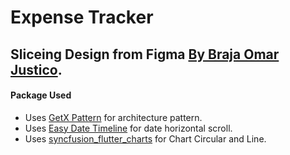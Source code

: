 # Expense Tracker

## Sliceing Design from Figma [By Braja Omar Justico](https://www.figma.com/community/file/998557875473123405/Montra---Expense-Tracker-UI-Kit).

#### Package Used
* Uses [GetX Pattern](https://pub.dev/packages/get) for architecture pattern.
* Uses [Easy Date Timeline](https://pub.dev/packages/easy_date_timeline) for date horizontal scroll.
* Uses [syncfusion_flutter_charts](https://pub.dev/packages/syncfusion_flutter_charts) for Chart Circular and Line.
